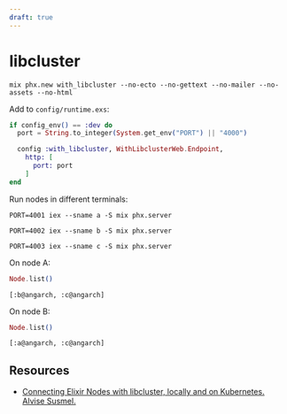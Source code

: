```yaml
---
draft: true
---
```


# libcluster

```shell
mix phx.new with_libcluster --no-ecto --no-gettext --no-mailer --no-assets --no-html
```

Add to `config/runtime.exs`:

```elixir
if config_env() == :dev do
  port = String.to_integer(System.get_env("PORT") || "4000")

  config :with_libcluster, WithLibclusterWeb.Endpoint,
    http: [
      port: port
    ]
end
```

Run nodes in different terminals:

```shell
PORT=4001 iex --sname a -S mix phx.server
```

```shell
PORT=4002 iex --sname b -S mix phx.server
```

```shell
PORT=4003 iex --sname c -S mix phx.server
```

On node A:

```elixir
Node.list()
```

```output
[:b@angarch, :c@angarch]
```

On node B:

```elixir
Node.list()
```

```output
[:a@angarch, :c@angarch]
```

## Resources

* [Connecting Elixir Nodes with libcluster, locally and on Kubernetes. Alvise Susmel.](https://www.poeticoding.com/connecting-elixir-nodes-with-libcluster-locally-and-on-kubernetes/)

